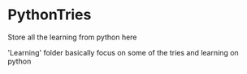 # PythonTries
Store all the learning from python here

'Learning' folder basically focus on some of the tries and learning on python
